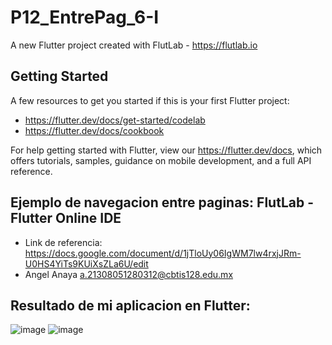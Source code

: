 # P12_EntrePag_6-I

A new Flutter project created with FlutLab - https://flutlab.io

## Getting Started

A few resources to get you started if this is your first Flutter project:

- https://flutter.dev/docs/get-started/codelab
- https://flutter.dev/docs/cookbook

For help getting started with Flutter, view our
https://flutter.dev/docs, which offers tutorials,
samples, guidance on mobile development, and a full API reference.

## Ejemplo de navegacion entre paginas: FlutLab - Flutter Online IDE

- Link de referencia: https://docs.google.com/document/d/1jTloUy06IgWM7lw4rxjJRm-U0HS4YiTs9KUiXsZLa6U/edit
- Angel Anaya a.21308051280312@cbtis128.edu.mx

## Resultado de mi aplicacion en Flutter: 
![image](https://github.com/AnayaMarinAngelAlejandro/P12_EntrePag_6-I/assets/143743148/39765c4f-090c-4138-a22f-8da07484992f)
![image](https://github.com/AnayaMarinAngelAlejandro/P12_EntrePag_6-I/assets/143743148/e755f59c-f43a-485c-89e5-c3ce73a965aa)

